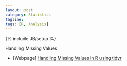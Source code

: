 ```yaml
---
layout: post
category: Statistics
tagline: 
tags: [R, Analysis]
---
```

{% include JB/setup %}

Handling Missing Values


* [Webpage] [Handling Missing Values in R using tidyr](https://www.r-bloggers.com/handling-missing-values-in-r-using-tidyr/)
